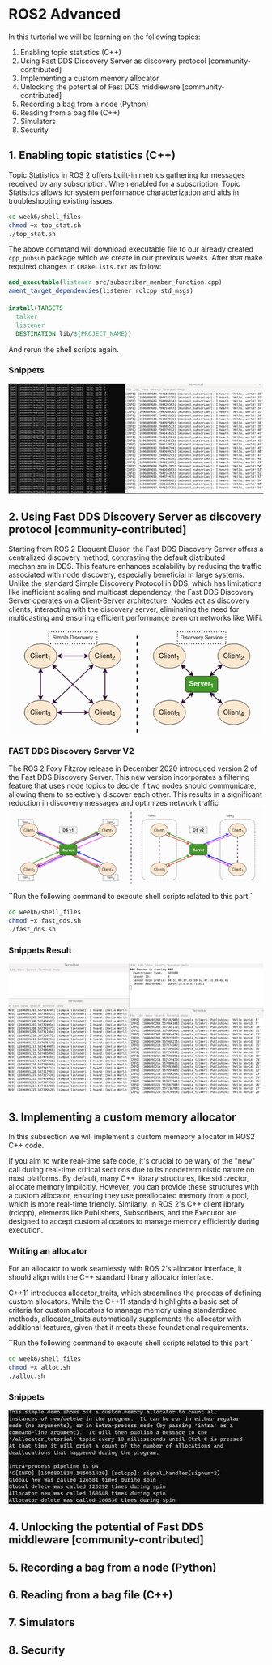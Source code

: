 # ROS2 Advanced 

In this turtorial we will be learning on the following topics: 

1. Enabling topic statistics (C++)
2. Using Fast DDS Discovery Server as discovery protocol [community-contributed]
3. Implementing a custom memory allocator
4. Unlocking the potential of Fast DDS middleware [community-contributed]
5. Recording a bag from a node (Python)
6. Reading from a bag file (C++)
7. Simulators
8. Security

## 1. Enabling topic statistics (C++)
Topic Statistics in ROS 2 offers built-in metrics gathering for messages received by any subscription. When enabled for a subscription, Topic Statistics allows for system performance characterization and aids in troubleshooting existing issues.

```bash
cd week6/shell_files
chmod +x top_stat.sh
./top_stat.sh
```

The above command will download executable file to our already created `cpp_pubsub` package which we create in our previous weeks. After that make required changes in `CMakeLists.txt` as follow:
```cmake
add_executable(listener src/subscriber_member_function.cpp)
ament_target_dependencies(listener rclcpp std_msgs)

install(TARGETS
  talker
  listener
  DESTINATION lib/${PROJECT_NAME})
```
And rerun the shell scripts again. 

### Snippets
![Alt text](image.png)


## 2. Using Fast DDS Discovery Server as discovery protocol [community-contributed]
Starting from ROS 2 Eloquent Elusor, the Fast DDS Discovery Server offers a centralized discovery method, contrasting the default distributed mechanism in DDS. This feature enhances scalability by reducing the traffic associated with node discovery, especially beneficial in large systems. Unlike the standard Simple Discovery Protocol in DDS, which has limitations like inefficient scaling and multicast dependency, the Fast DDS Discovery Server operates on a Client-Server architecture. Nodes act as discovery clients, interacting with the discovery server, eliminating the need for multicasting and ensuring efficient performance even on networks like WiFi.
![Alt text](image-1.png)

### FAST DDS Discovery Server V2

The ROS 2 Foxy Fitzroy release in December 2020 introduced version 2 of the Fast DDS Discovery Server. This new version incorporates a filtering feature that uses node topics to decide if two nodes should communicate, allowing them to selectively discover each other. This results in a significant reduction in discovery messages and optimizes network traffic
![Alt text](image-2.png)

``Run the following command to execute shell scripts related to this part.`

```bash
cd week6/shell_files
chmod +x fast_dds.sh
./fast_dds.sh
```

### Snippets Result 
![Alt text](image-3.png)

## 3. Implementing a custom memory allocator
In this subsection we will implement a custom memeory allocator in ROS2 C++ code.


If you aim to write real-time safe code, it's crucial to be wary of the "new" call during real-time critical sections due to its nondeterministic nature on most platforms. By default, many C++ library structures, like std::vector, allocate memory implicitly. However, you can provide these structures with a custom allocator, ensuring they use preallocated memory from a pool, which is more real-time friendly. Similarly, in ROS 2's C++ client library (rclcpp), elements like Publishers, Subscribers, and the Executor are designed to accept custom allocators to manage memory efficiently during execution.

### Writing an allocator
For an allocator to work seamlessly with ROS 2's allocator interface, it should align with the C++ standard library allocator interface.

C++11 introduces allocator_traits, which streamlines the process of defining custom allocators. While the C++11 standard highlights a basic set of criteria for custom allocators to manage memory using standardized methods, allocator_traits automatically supplements the allocator with additional features, given that it meets these foundational requirements.

``Run the following command to execute shell scripts related to this part.`

```bash
cd week6/shell_files
chmod +x alloc.sh
./alloc.sh
```

### Snippets
![Alt text](image-4.png)



## 4. Unlocking the potential of Fast DDS middleware [community-contributed]
## 5. Recording a bag from a node (Python)
## 6. Reading from a bag file (C++)
## 7. Simulators
## 8. Security